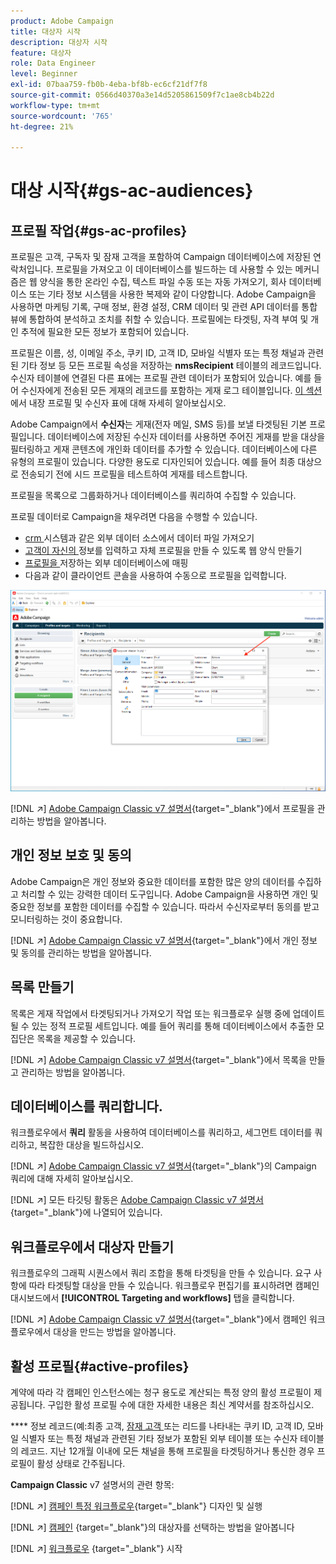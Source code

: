 ```yaml
---
product: Adobe Campaign
title: 대상자 시작
description: 대상자 시작
feature: 대상자
role: Data Engineer
level: Beginner
exl-id: 07baa759-fb0b-4eba-bf8b-ec6cf21df7f8
source-git-commit: 0566d40370a3e14d5205861509f7c1ae8cb4b22d
workflow-type: tm+mt
source-wordcount: '765'
ht-degree: 21%

---
```


# 대상 시작{#gs-ac-audiences}

## 프로필 작업{#gs-ac-profiles}

프로필은 고객, 구독자 및 잠재 고객을 포함하여 Campaign 데이터베이스에 저장된 연락처입니다. 프로필을 가져오고 이 데이터베이스를 빌드하는 데 사용할 수 있는 메커니즘은 웹 양식을 통한 온라인 수집, 텍스트 파일 수동 또는 자동 가져오기, 회사 데이터베이스 또는 기타 정보 시스템을 사용한 복제와 같이 다양합니다. Adobe Campaign을 사용하면 마케팅 기록, 구매 정보, 환경 설정, CRM 데이터 및 관련 API 데이터를 통합 뷰에 통합하여 분석하고 조치를 취할 수 있습니다. 프로필에는 타겟팅, 자격 부여 및 개인 추적에 필요한 모든 정보가 포함되어 있습니다.

프로필은 이름, 성, 이메일 주소, 쿠키 ID, 고객 ID, 모바일 식별자 또는 특정 채널과 관련된 기타 정보 등 모든 프로필 속성을 저장하는 **nmsRecipient** 테이블의 레코드입니다. 수신자 테이블에 연결된 다른 표에는 프로필 관련 데이터가 포함되어 있습니다. 예를 들어 수신자에게 전송된 모든 게재의 레코드를 포함하는 게재 로그 테이블입니다. [이 섹션](../dev/datamodel.md#ootb-profiles)에서 내장 프로필 및 수신자 표에 대해 자세히 알아보십시오.

Adobe Campaign에서 **수신자**&#x200B;는 게재(전자 메일, SMS 등)를 보낼 타겟팅된 기본 프로필입니다. 데이터베이스에 저장된 수신자 데이터를 사용하면 주어진 게재를 받을 대상을 필터링하고 게재 콘텐츠에 개인화 데이터를 추가할 수 있습니다. 데이터베이스에 다른 유형의 프로필이 있습니다. 다양한 용도로 디자인되어 있습니다. 예를 들어 최종 대상으로 전송되기 전에 시드 프로필을 테스트하여 게재를 테스트합니다.

프로필을 목록으로 그룹화하거나 데이터베이스를 쿼리하여 수집할 수 있습니다.


프로필 데이터로 Campaign을 채우려면 다음을 수행할 수 있습니다.

* [crm ](import.md) 시스템과 같은 외부 데이터 소스에서 데이터 파일 가져오기
* [고객이 자신의 ](../dev/webapps.md) 정보를 입력하고 자체 프로필을 만들 수 있도록 웹 양식 만들기
* [프로필을 ](../connect/fda.md) 저장하는 외부 데이터베이스에 매핑
* 다음과 같이 클라이언트 콘솔을 사용하여 수동으로 프로필을 입력합니다.

![](assets/create-profile.png)


[!DNL :arrow_upper_right:]  [Adobe Campaign Classic v7 설명서](https://experienceleague.adobe.com/docs/campaign-classic/using/getting-started/profile-management/about-profiles.html){target=&quot;_blank&quot;}에서 프로필을 관리하는 방법을 알아봅니다.


## 개인 정보 보호 및 동의

Adobe Campaign은 개인 정보와 중요한 데이터를 포함한 많은 양의 데이터를 수집하고 처리할 수 있는 강력한 데이터 도구입니다. Adobe Campaign을 사용하면 개인 및 중요한 정보를 포함한 데이터를 수집할 수 있습니다. 따라서 수신자로부터 동의를 받고 모니터링하는 것이 중요합니다.

[!DNL :arrow_upper_right:]  [Adobe Campaign Classic v7 설명서](https://experienceleague.adobe.com/docs/campaign-classic/using/getting-started/privacy/privacy-and-recommendations.html){target=&quot;_blank&quot;}에서 개인 정보 및 동의를 관리하는 방법을 알아봅니다.

## 목록 만들기

목록은 게재 작업에서 타겟팅되거나 가져오기 작업 또는 워크플로우 실행 중에 업데이트될 수 있는 정적 프로필 세트입니다. 예를 들어 쿼리를 통해 데이터베이스에서 추출한 모집단은 목록을 제공할 수 있습니다.

[!DNL :arrow_upper_right:]  [Adobe Campaign Classic v7 설명서](https://experienceleague.adobe.com/docs/campaign-classic/using/getting-started/profile-management/creating-and-managing-lists.html){target=&quot;_blank&quot;}에서 목록을 만들고 관리하는 방법을 알아봅니다.

## 데이터베이스를 쿼리합니다.

워크플로우에서 **쿼리** 활동을 사용하여 데이터베이스를 쿼리하고, 세그먼트 데이터를 쿼리하고, 복잡한 대상을 빌드하십시오.

[!DNL :arrow_upper_right:]  [Adobe Campaign Classic v7 설명서](https://experienceleague.adobe.com/docs/campaign-classic/using/automating-with-workflows/introduction/targeting-data.html){target=&quot;_blank&quot;}의 Campaign 쿼리에 대해 자세히 알아보십시오.

[!DNL :arrow_upper_right:] 모든 타깃팅 활동은  [Adobe Campaign Classic v7 설명서](https://experienceleague.adobe.com/docs/campaign-classic/using/automating-with-workflows/targeting-activities/about-targeting-activities.html){target=&quot;_blank&quot;}에 나열되어 있습니다.

## 워크플로우에서 대상자 만들기

워크플로우의 그래픽 시퀀스에서 쿼리 조합을 통해 타겟팅을 만들 수 있습니다. 요구 사항에 따라 타겟팅할 대상을 만들 수 있습니다. 워크플로우 편집기를 표시하려면 캠페인 대시보드에서 **[!UICONTROL Targeting and workflows]** 탭을 클릭합니다.

[!DNL :arrow_upper_right:]  [Adobe Campaign Classic v7 설명서](https://experienceleague.adobe.com/docs/campaign-classic/using/orchestrating-campaigns/orchestrate-campaigns/marketing-campaign-target.html?lang=en#building-the-main-target-in-a-workflow){target=&quot;_blank&quot;}에서 캠페인 워크플로우에서 대상을 만드는 방법을 알아봅니다.


## 활성 프로필{#active-profiles}

계약에 따라 각 캠페인 인스턴스에는 청구 용도로 계산되는 특정 양의 활성 프로필이 제공됩니다. 구입한 활성 프로필 수에 대한 자세한 내용은 최신 계약서를 참조하십시오.

**** 정보 레코드(예:최종 고객,  [잠재 고객 ](../dev/datamodel.md) 또는 리드를 나타내는 쿠키 ID, 고객 ID, 모바일 식별자 또는 특정 채널과 관련된 기타 정보가 포함된 외부 테이블 또는 수신자 테이블의 레코드. 지난 12개월 이내에 모든 채널을 통해 프로필을 타겟팅하거나 통신한 경우 프로필이 활성 상태로 간주됩니다.

<!--
You can monitor the number of active profiles used on your instances directly from Campaign Control Panel. 

[!DNL :arrow_upper_right:] For more on this, refer to the [Control Panel documentation](https://docs.adobe.com/content/help/en/control-panel/using/performance-monitoring/active-profiles-monitoring.html).
-->

**Campaign Classic** v7 설명서의 관련 항목:

[!DNL :arrow_upper_right:] [캠페인 특정 워크플로우](https://experienceleague.adobe.com/docs/campaign-classic/using/automating-with-workflows/introduction/building-a-workflow.html){target=&quot;_blank&quot;} 디자인 및 실행

[!DNL :arrow_upper_right:] [캠페인](https://experienceleague.adobe.com/docs/campaign-classic/using/orchestrating-campaigns/orchestrate-campaigns/marketing-campaign-target.html) {target=&quot;_blank&quot;}의 대상자를 선택하는 방법을 알아봅니다

[!DNL :arrow_upper_right:] [워크플로우](https://experienceleague.adobe.com/docs/campaign-classic/using/automating-with-workflows/introduction/about-workflows.html) {target=&quot;_blank&quot;} 시작
